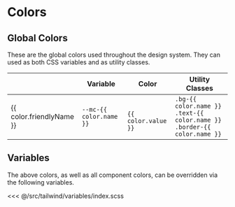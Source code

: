 # Colors

## Global Colors

These are the global colors used throughout the design system. They can used as both CSS variables
and as utility classes.

<!-- When adding new colors, be sure to add them to both variables/index.scss and tailwind.config.js. -->

<section class="mds">
  <table >
    <thead>
      <tr>
        <th></th>
        <th class="text-left">Variable</th>
        <th>Color</th>
        <th class="text-left">Utility Classes</th>
      </tr>
    </thead>
    <tbody>
      <tr v-for="color in colors" :key="color.name">
        <td class="capitalize">{{ color.friendlyName }}</td>
        <td><code>--mc-{{ color.name }}</code></td>
        <td class="text-center">
          <span role="presentation" class="inline-block w-32 mb-4 border" :style="{ background: color.value }">&nbsp;</span><br />
          <code>{{ color.value }}</code>
        </td>
        <td class="text-4">
          <code class="block">.bg-{{ color.name }}</code>
          <code class="block">.text-{{ color.name }}</code>
          <code class="block">.border-{{ color.name }}</code>
        </td>
      </tr>
    </tbody>
  </table>
</section>

## Variables

The above colors, as well as all component colors, can be overridden via the following variables.

<<< @/src/tailwind/variables/index.scss

<script>
  import * as tailwindConfig from '../../tailwind.config.js'
  export default {
    data() {
      return {
        colors: [],
      }
    },
    mounted() {
      const tailwindThemeColors = Object.keys(tailwindConfig.theme.extend.colors);
      [...document.styleSheets].forEach(stylesheet => {
        try {
          // The global colors are pulled from the document stylesheet.  Only `--mc-` variables that
          // match a key in the tailwind config are included (to exclude component-specific vars).
          [...stylesheet.cssRules].forEach(rule => {
            if (!rule || !rule.selectorText || rule.selectorText !== ':root') return
            const vars = [...rule.style].filter(name => name.startsWith("--mc-"))
            this.colors = vars.map(name => ({
              friendlyName: name.replace('--mc-', '').replace(/-/g, ' '),
              name: name.replace('--mc-', ''),
              value: rule.style.getPropertyValue(name).trim(),
            })).filter(({ name }) => tailwindThemeColors.includes(name))
          })
        } catch (err) {
          // Ignore "cannot access rules" exceptions
        }
      })
    }
  }
</script>
